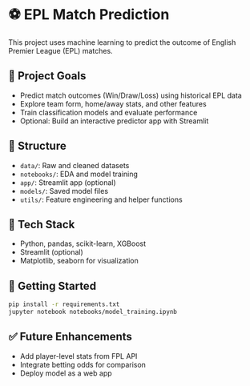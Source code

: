 # ⚽ EPL Match Prediction

This project uses machine learning to predict the outcome of English Premier League (EPL) matches.

## 🧠 Project Goals
- Predict match outcomes (Win/Draw/Loss) using historical EPL data
- Explore team form, home/away stats, and other features
- Train classification models and evaluate performance
- Optional: Build an interactive predictor app with Streamlit

## 📁 Structure
- `data/`: Raw and cleaned datasets
- `notebooks/`: EDA and model training
- `app/`: Streamlit app (optional)
- `models/`: Saved model files
- `utils/`: Feature engineering and helper functions

## 🔧 Tech Stack
- Python, pandas, scikit-learn, XGBoost
- Streamlit (optional)
- Matplotlib, seaborn for visualization

## 🚀 Getting Started
```bash
pip install -r requirements.txt
jupyter notebook notebooks/model_training.ipynb
```

## ✅ Future Enhancements
- Add player-level stats from FPL API
- Integrate betting odds for comparison
- Deploy model as a web app
